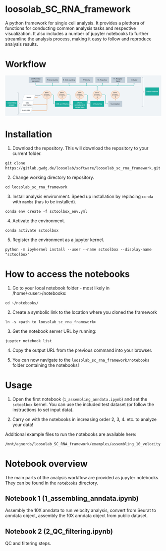 # loosolab_SC_RNA_framework

A python framework for single cell analysis. It provides a plethora of functions for conducting common analysis tasks and respective visualization. It also includes a number of jupyter notebooks to further streamline the analysis process, making it easy to follow and reproduce analysis results.

# Workflow

![](image/scRNAseq.png)

# Installation

1. Download the repository. This will download the repository to your current folder.
```
git clone https://gitlab.gwdg.de/loosolab/software/loosolab_sc_rna_framework.git
```
2. Change working directory to repository.
```
cd loosolab_sc_rna_framework
```
3. Install analysis environment. Speed up installation by replacing `conda` with `mamba` (has to be installed).
```
conda env create -f sctoolbox_env.yml
```
4. Activate the environment.
```
conda activate sctoolbox
```
5. Register the environment as a jupyter kernel.
```
python -m ipykernel install --user --name sctoolbox --display-name "sctoolbox"
```

# How to access the notebooks
1. Go to your local notebook folder - most likely in /home/\<user\>/notebooks:
```
cd ~/notebooks/
```

2. Create a symbolic link to the location where you cloned the framework
```
ln -s <path to loosolab_sc_rna_framework>
```

3. Get the notebook server URL by running:
```
jupyter notebook list
```

4. Copy the output URL from the previous command into your browser. 

5. You can now navigate to the `loosolab_sc_rna_framework/notebooks` folder containing the notebooks!


# Usage
1. Open the first notebook (`1_assembling_anndata.ipynb`) and set the `sctoolbox` kernel. You can use the included test dataset (or follow the instructions to set input data).

2. Carry on with the notebooks in increasing order 2, 3, 4. etc. to analyze your data!


Additional example files to run the notebooks are available here:
```
/mnt/agnerds/loosolab_SC_RNA_framework/examples/assembling_10_velocity
```


# Notebook overview
The main parts of the analysis workflow are provided as jupyter notebooks. They can be found in the `notebooks` directory.

## Notebook 1 (1_assembling_anndata.ipynb)

Assembly the 10X anndata to run velocity analysis, convert from Seurat to anndata object, assembly the 10X anndata object from public dataset.

## Notebook 2 (2_QC_filtering.ipynb)

QC and filtering steps.
